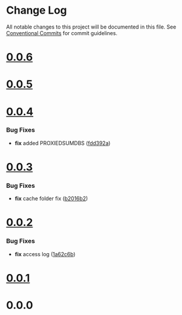 # Change Log

All notable changes to this project will be documented in this file.
See [Conventional Commits](https://conventionalcommits.org) for commit guidelines.



# [0.0.6](https://github.com/querycap/goproxy/compare/v0.0.5...v0.0.6)


# [0.0.5](https://github.com/querycap/goproxy/compare/v0.0.4...v0.0.5)



# [0.0.4](https://github.com/querycap/goproxy/compare/v0.0.3...v0.0.4)

### Bug Fixes

* **fix** added PROXIEDSUMDBS ([fdd392a](https://github.com/querycap/goproxy/commit/fdd392a799c695d78856ace749052e8180bb7818))



# [0.0.3](https://github.com/querycap/goproxy/compare/v0.0.2...v0.0.3)

### Bug Fixes

* **fix** cache folder fix ([b2016b2](https://github.com/querycap/goproxy/commit/b2016b20800657a6989dc3bc6435adfd08ebbf88))



# [0.0.2](https://github.com/querycap/goproxy/compare/v0.0.1...v0.0.2)

### Bug Fixes

* **fix** access log ([1a62c6b](https://github.com/querycap/goproxy/commit/1a62c6bc6b452239eb268063a8b138a2d0939c8f))



# [0.0.1](https://github.com/querycap/goproxy/compare/v0.0.0...v0.0.1)



# 0.0.0
